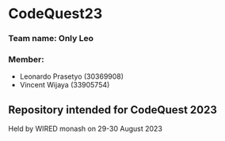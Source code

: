 # CodeQuest23

### Team name: Only Leo

### Member:
- Leonardo Prasetyo (30369908)
- Vincent Wijaya (33905754)

## Repository intended for CodeQuest 2023

Held by WIRED monash on 29-30 August 2023
